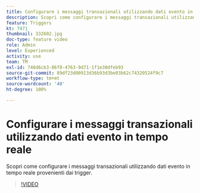 ```yaml
---
title: Configurare i messaggi transazionali utilizzando dati evento in tempo reale
description: Scopri come configurare i messaggi transazionali utilizzando dati evento in tempo reale provenienti dai trigger.
feature: Triggers
kt: 7471
thumbnail: 332602.jpg
doc-type: feature video
role: Admin
level: Experienced
activity: use
team: TM
exl-id: 748d6cb3-86f0-4763-9d71-1f1e30dfeb93
source-git-commit: 89df23d00913d36b93d3be03b62c74320524f9c7
workflow-type: tm+mt
source-wordcount: '40'
ht-degree: 100%

---
```


# Configurare i messaggi transazionali utilizzando dati evento in tempo reale

Scopri come configurare i messaggi transazionali utilizzando dati evento in tempo reale provenienti dai trigger.

>[!VIDEO](https://video.tv.adobe.com/v/332602?quality=12&learn=on)
